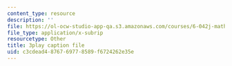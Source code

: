 ```yaml
---
content_type: resource
description: ''
file: https://ol-ocw-studio-app-qa.s3.amazonaws.com/courses/6-042j-mathematics-for-computer-science-spring-2015/c3cdead4876769778589f6724262e35e_BH4qlkYCLW0.srt
file_type: application/x-subrip
resourcetype: Other
title: 3play caption file
uid: c3cdead4-8767-6977-8589-f6724262e35e
---
```

